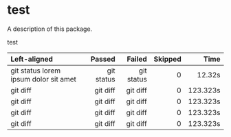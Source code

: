 # test

A description of this package.

test


| Left-aligned |     Passed     |     Failed     |     Skipped     |     Time     |
| :---         |      ---:      |      ---:      |       ---:      |    ---:      |
| git status lorem ipsum dolor sit amet   | git status     | git status     | 0               |  12.32s      |
| git diff     | git diff       | git diff       | 0               |  123.323s    |
| git diff     | git diff       | git diff       | 0               |  123.323s    |
| git diff     | git diff       | git diff       | 0               |  123.323s    |
| git diff     | git diff       | git diff       | 0               |  123.323s    |